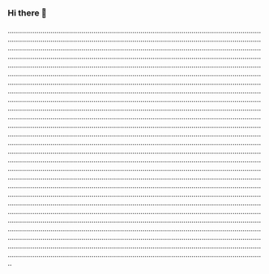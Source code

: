 ### Hi there 👋

......................................................................................................................................................................................................................................................................................................................................................................................................................................................................................................................................................................................................................................................................................................................................................................................................................................................................................................................................................................................................................................................................................................................................................................................................................................................................................................................................................................................................................................................................................................................................................................................................................................................................................................................................................................................................................................................................................................................................................................................................................................................................................................................................................................................................................................................................................................................................................................................................................................................................................................................................................................................................................................................................................................................................................................................................................................................................................................................................................................................................................................................................................................................................................................................................................................................................................................................................................................................................................................................................................